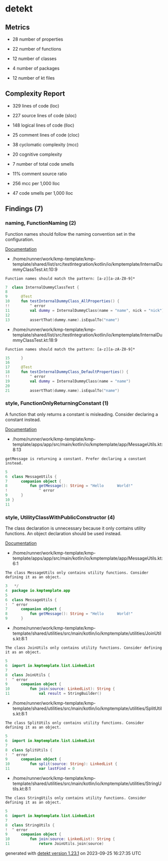 # detekt

## Metrics

* 28 number of properties

* 22 number of functions

* 12 number of classes

* 4 number of packages

* 12 number of kt files

## Complexity Report

* 329 lines of code (loc)

* 227 source lines of code (sloc)

* 148 logical lines of code (lloc)

* 25 comment lines of code (cloc)

* 38 cyclomatic complexity (mcc)

* 20 cognitive complexity

* 7 number of total code smells

* 11% comment source ratio

* 256 mcc per 1,000 lloc

* 47 code smells per 1,000 lloc

## Findings (7)

### naming, FunctionNaming (2)

Function names should follow the naming convention set in the configuration.

[Documentation](https://detekt.dev/docs/rules/naming#functionnaming)

* /home/runner/work/kmp-template/kmp-template/shared/list/src/testIntegration/kotlin/io/kmptemplate/InternalDummyClassTest.kt:10:9
```
Function names should match the pattern: [a-z][a-zA-Z0-9]*
```
```kotlin
7  class InternalDummyClassTest {
8  
9      @Test
10     fun testInternalDummyClass_AllProperties() {
!!         ^ error
11         val dummy = InternalDummyClass(name = "name", nick = "nick")
12 
13         assertThat(dummy.name).isEqualTo("name")

```

* /home/runner/work/kmp-template/kmp-template/shared/list/src/testIntegration/kotlin/io/kmptemplate/InternalDummyClassTest.kt:18:9
```
Function names should match the pattern: [a-z][a-zA-Z0-9]*
```
```kotlin
15     }
16 
17     @Test
18     fun testInternalDummyClass_DefaultProperties() {
!!         ^ error
19         val dummy = InternalDummyClass(name = "name")
20 
21         assertThat(dummy.name).isEqualTo("name")

```

### style, FunctionOnlyReturningConstant (1)

A function that only returns a constant is misleading. Consider declaring a constant instead.

[Documentation](https://detekt.dev/docs/rules/style#functiononlyreturningconstant)

* /home/runner/work/kmp-template/kmp-template/apps/app/src/main/kotlin/io/kmptemplate/app/MessageUtils.kt:8:13
```
getMessage is returning a constant. Prefer declaring a constant instead.
```
```kotlin
5  
6  class MessageUtils {
7      companion object {
8          fun getMessage(): String = "Hello      World!"
!              ^ error
9      }
10 }
11 

```

### style, UtilityClassWithPublicConstructor (4)

The class declaration is unnecessary because it only contains utility functions. An object declaration should be used instead.

[Documentation](https://detekt.dev/docs/rules/style#utilityclasswithpublicconstructor)

* /home/runner/work/kmp-template/kmp-template/apps/app/src/main/kotlin/io/kmptemplate/app/MessageUtils.kt:6:1
```
The class MessageUtils only contains utility functions. Consider defining it as an object.
```
```kotlin
3   */
4  package io.kmptemplate.app
5  
6  class MessageUtils {
!  ^ error
7      companion object {
8          fun getMessage(): String = "Hello      World!"
9      }

```

* /home/runner/work/kmp-template/kmp-template/shared/utilities/src/main/kotlin/io/kmptemplate/utilities/JoinUtils.kt:8:1
```
The class JoinUtils only contains utility functions. Consider defining it as an object.
```
```kotlin
5  
6  import io.kmptemplate.list.LinkedList
7  
8  class JoinUtils {
!  ^ error
9      companion object {
10         fun join(source: LinkedList): String {
11             val result = StringBuilder()

```

* /home/runner/work/kmp-template/kmp-template/shared/utilities/src/main/kotlin/io/kmptemplate/utilities/SplitUtils.kt:8:1
```
The class SplitUtils only contains utility functions. Consider defining it as an object.
```
```kotlin
5  
6  import io.kmptemplate.list.LinkedList
7  
8  class SplitUtils {
!  ^ error
9      companion object {
10         fun split(source: String): LinkedList {
11             var lastFind = 0

```

* /home/runner/work/kmp-template/kmp-template/shared/utilities/src/main/kotlin/io/kmptemplate/utilities/StringUtils.kt:8:1
```
The class StringUtils only contains utility functions. Consider defining it as an object.
```
```kotlin
5  
6  import io.kmptemplate.list.LinkedList
7  
8  class StringUtils {
!  ^ error
9      companion object {
10         fun join(source: LinkedList): String {
11             return JoinUtils.join(source)

```

generated with [detekt version 1.23.1](https://detekt.dev/) on 2023-09-25 16:27:35 UTC
